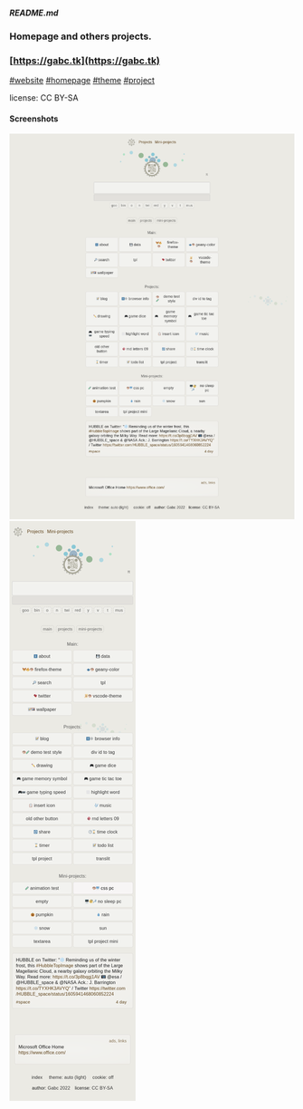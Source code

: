 ##### README.md


### Homepage and others projects.
### [https://gabc.tk](https://gabc.tk)

[#website](https://github.com/topics/website)
[#homepage](https://github.com/topics/homepage)
[#theme](https://github.com/topics/theme)
[#project](https://github.com/topics/project)

license: CC BY-SA
<!-- footer, LICENSE.md README.md -->

#### Screenshots
![screenshot](/img/screenshot.png)
![screenshot2](/img/screenshot2.png)
